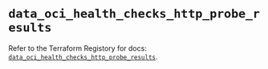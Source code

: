 # `data_oci_health_checks_http_probe_results`

Refer to the Terraform Registory for docs: [`data_oci_health_checks_http_probe_results`](https://registry.terraform.io/providers/oracle/oci/6.18.0/docs/data-sources/health_checks_http_probe_results).
